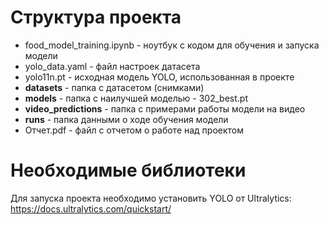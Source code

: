 # Структура проекта
- food_model_training.ipynb - ноутбук с кодом для обучения и запуска модели
- yolo_data.yaml - файл настроек датасета
- yolo11n.pt - исходная модель YOLO, использованная в проекте
- <b>datasets</b> - папка с датасетом (снимками)
- <b>models</b> - папка с наилучшей моделью - 302_best.pt
- <b>video_predictions</b> - папка с примерами работы модели на видео
- <b>runs</b> - папка данными о ходе обучения модели
- Отчет.pdf - файл с отчетом о работе над проектом

# Необходимые библиотеки
Для запуска проекта необходимо установить YOLO от Ultralytics: https://docs.ultralytics.com/quickstart/